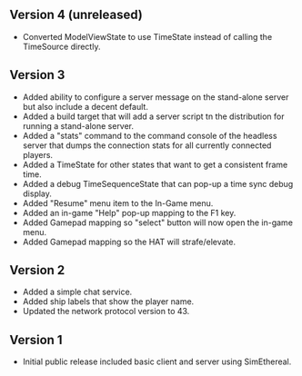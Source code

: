Version 4 (unreleased)
----------
* Converted ModelViewState to use TimeState instead of calling the TimeSource
    directly.
    

Version 3
----------
* Added ability to configure a server message on the stand-alone
    server but also include a decent default.
* Added a build target that will add a server script tn the distribution 
    for running a stand-alone server.
* Added a "stats" command to the command console of the headless server
    that dumps the connection stats for all currently connected players.
* Added a TimeState for other states that want to get a consistent frame time.    
* Added a debug TimeSequenceState that can pop-up a time sync debug display.
* Added "Resume" menu item to the In-Game menu.
* Added an in-game "Help" pop-up mapping to the F1 key.
* Added Gamepad mapping so "select" button will now open the in-game menu.
* Added Gamepad mapping so the HAT will strafe/elevate. 
    

Version 2
----------
* Added a simple chat service.
* Added ship labels that show the player name.
* Updated the network protocol version to 43.


Version 1
-----------
* Initial public release included basic client and server using
    SimEthereal. 
